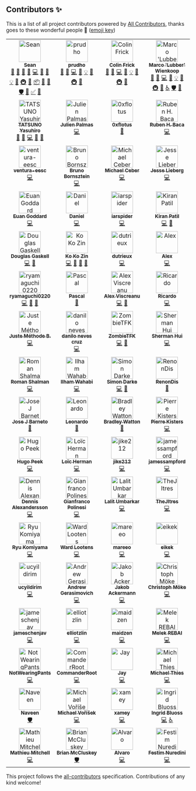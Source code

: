 ## Contributors ✨

This is a list of all project contributors powered by [All Contributors](https://allcontributors.org/), thanks goes to these wonderful people 🎉 ([emoji key](https://allcontributors.org/docs/en/emoji-key))

<!-- ALL-CONTRIBUTORS-LIST:START - Do not remove or modify this section -->
<!-- prettier-ignore-start -->
<!-- markdownlint-disable -->
<table>
  <tbody>
    <tr>
      <td align="center" valign="top" width="25%"><a href="https://github.com/y0hami"><img src="https://avatars2.githubusercontent.com/u/11588822?v=4?s=60" width="60px;" alt="Sean"/><br /><sub><b>Sean</b></sub></a><br /><a href="#question-y0hami" title="Answering Questions">💬</a> <a href="https://github.com/fomantic/Fomantic-UI/issues?q=author%3Ay0hami" title="Bug reports">🐛</a> <a href="#blog-y0hami" title="Blogposts">📝</a> <a href="#business-y0hami" title="Business development">💼</a> <a href="https://github.com/fomantic/Fomantic-UI/commits?author=y0hami" title="Code">💻</a> <a href="https://github.com/fomantic/Fomantic-UI/commits?author=y0hami" title="Documentation">📖</a> <a href="#design-y0hami" title="Design">🎨</a> <a href="#example-y0hami" title="Examples">💡</a> <a href="#ideas-y0hami" title="Ideas, Planning, & Feedback">🤔</a> <a href="#infra-y0hami" title="Infrastructure (Hosting, Build-Tools, etc)">🚇</a> <a href="#maintenance-y0hami" title="Maintenance">🚧</a> <a href="#platform-y0hami" title="Packaging/porting to new platform">📦</a> <a href="#projectManagement-y0hami" title="Project Management">📆</a> <a href="https://github.com/fomantic/Fomantic-UI/pulls?q=is%3Apr+reviewed-by%3Ay0hami" title="Reviewed Pull Requests">👀</a> <a href="#security-y0hami" title="Security">🛡️</a> <a href="#tool-y0hami" title="Tools">🔧</a> <a href="#tutorial-y0hami" title="Tutorials">✅</a> <a href="#talk-y0hami" title="Talks">📢</a></td>
      <td align="center" valign="top" width="25%"><a href="https://github.com/prudho"><img src="https://avatars0.githubusercontent.com/u/7557689?v=4?s=60" width="60px;" alt="prudho"/><br /><sub><b>prudho</b></sub></a><br /><a href="#question-prudho" title="Answering Questions">💬</a> <a href="https://github.com/fomantic/Fomantic-UI/issues?q=author%3Aprudho" title="Bug reports">🐛</a> <a href="https://github.com/fomantic/Fomantic-UI/commits?author=prudho" title="Code">💻</a> <a href="https://github.com/fomantic/Fomantic-UI/commits?author=prudho" title="Documentation">📖</a> <a href="#example-prudho" title="Examples">💡</a> <a href="#ideas-prudho" title="Ideas, Planning, & Feedback">🤔</a> <a href="#infra-prudho" title="Infrastructure (Hosting, Build-Tools, etc)">🚇</a> <a href="https://github.com/fomantic/Fomantic-UI/pulls?q=is%3Apr+reviewed-by%3Aprudho" title="Reviewed Pull Requests">👀</a></td>
      <td align="center" valign="top" width="25%"><a href="https://github.com/ColinFrick"><img src="https://avatars1.githubusercontent.com/u/5517677?v=4?s=60" width="60px;" alt="Colin Frick"/><br /><sub><b>Colin Frick</b></sub></a><br /><a href="#question-ColinFrick" title="Answering Questions">💬</a> <a href="https://github.com/fomantic/Fomantic-UI/issues?q=author%3AColinFrick" title="Bug reports">🐛</a> <a href="https://github.com/fomantic/Fomantic-UI/commits?author=ColinFrick" title="Code">💻</a> <a href="https://github.com/fomantic/Fomantic-UI/commits?author=ColinFrick" title="Documentation">📖</a> <a href="#example-ColinFrick" title="Examples">💡</a> <a href="#ideas-ColinFrick" title="Ideas, Planning, & Feedback">🤔</a> <a href="#infra-ColinFrick" title="Infrastructure (Hosting, Build-Tools, etc)">🚇</a> <a href="https://github.com/fomantic/Fomantic-UI/pulls?q=is%3Apr+reviewed-by%3AColinFrick" title="Reviewed Pull Requests">👀</a></td>
      <td align="center" valign="top" width="25%"><a href="https://rasterbuster.lubber.de"><img src="https://avatars1.githubusercontent.com/u/18379884?v=4?s=60" width="60px;" alt="Marco 'Lubber' Wienkoop"/><br /><sub><b>Marco 'Lubber' Wienkoop</b></sub></a><br /><a href="#question-lubber-de" title="Answering Questions">💬</a> <a href="https://github.com/fomantic/Fomantic-UI/issues?q=author%3Alubber-de" title="Bug reports">🐛</a> <a href="https://github.com/fomantic/Fomantic-UI/commits?author=lubber-de" title="Code">💻</a> <a href="https://github.com/fomantic/Fomantic-UI/commits?author=lubber-de" title="Documentation">📖</a> <a href="#example-lubber-de" title="Examples">💡</a> <a href="#ideas-lubber-de" title="Ideas, Planning, & Feedback">🤔</a> <a href="#infra-lubber-de" title="Infrastructure (Hosting, Build-Tools, etc)">🚇</a> <a href="https://github.com/fomantic/Fomantic-UI/pulls?q=is%3Apr+reviewed-by%3Alubber-de" title="Reviewed Pull Requests">👀</a> <a href="#a11y-lubber-de" title="Accessibility">️️️️♿️</a> <a href="#security-lubber-de" title="Security">🛡️</a> <a href="#maintenance-lubber-de" title="Maintenance">🚧</a></td>
    </tr>
    <tr>
      <td align="center" valign="top" width="25%"><a href="https://www.exoego.net/"><img src="https://avatars2.githubusercontent.com/u/127635?v=4?s=60" width="60px;" alt="TATSUNO Yasuhiro"/><br /><sub><b>TATSUNO Yasuhiro</b></sub></a><br /><a href="https://github.com/fomantic/Fomantic-UI/issues?q=author%3Aexoego" title="Bug reports">🐛</a> <a href="#blog-exoego" title="Blogposts">📝</a> <a href="https://github.com/fomantic/Fomantic-UI/commits?author=exoego" title="Code">💻</a> <a href="https://github.com/fomantic/Fomantic-UI/commits?author=exoego" title="Documentation">📖</a> <a href="https://github.com/fomantic/Fomantic-UI/pulls?q=is%3Apr+reviewed-by%3Aexoego" title="Reviewed Pull Requests">👀</a></td>
      <td align="center" valign="top" width="25%"><a href="https://github.com/bartocc"><img src="https://avatars3.githubusercontent.com/u/47953?v=4?s=60" width="60px;" alt="Julien Palmas"/><br /><sub><b>Julien Palmas</b></sub></a><br /><a href="https://github.com/fomantic/Fomantic-UI/commits?author=bartocc" title="Code">💻</a></td>
      <td align="center" valign="top" width="25%"><a href="https://github.com/0xflotus"><img src="https://avatars3.githubusercontent.com/u/26602940?v=4?s=60" width="60px;" alt="0xflotus"/><br /><sub><b>0xflotus</b></sub></a><br /><a href="https://github.com/fomantic/Fomantic-UI/commits?author=0xflotus" title="Documentation">📖</a></td>
      <td align="center" valign="top" width="25%"><a href="https://github.com/rubenhbaca"><img src="https://avatars3.githubusercontent.com/u/19667830?v=4?s=60" width="60px;" alt="Ruben H. Baca"/><br /><sub><b>Ruben H. Baca</b></sub></a><br /><a href="https://github.com/fomantic/Fomantic-UI/commits?author=rubenhbaca" title="Code">💻</a></td>
    </tr>
    <tr>
      <td align="center" valign="top" width="25%"><a href="https://github.com/ventura-eesc"><img src="https://avatars1.githubusercontent.com/u/41117238?v=4?s=60" width="60px;" alt="ventura-eesc"/><br /><sub><b>ventura-eesc</b></sub></a><br /><a href="https://github.com/fomantic/Fomantic-UI/commits?author=ventura-eesc" title="Code">💻</a></td>
      <td align="center" valign="top" width="25%"><a href="http://www.brunobornsztein.com"><img src="https://avatars1.githubusercontent.com/u/3760?v=4?s=60" width="60px;" alt="Bruno Bornsztein"/><br /><sub><b>Bruno Bornsztein</b></sub></a><br /><a href="https://github.com/fomantic/Fomantic-UI/commits?author=bborn" title="Code">💻</a></td>
      <td align="center" valign="top" width="25%"><a href="https://github.com/MikeyFriedChicken"><img src="https://avatars3.githubusercontent.com/u/4342380?v=4?s=60" width="60px;" alt="Michael Ceber"/><br /><sub><b>Michael Ceber</b></sub></a><br /><a href="https://github.com/fomantic/Fomantic-UI/commits?author=MikeyFriedChicken" title="Code">💻</a></td>
      <td align="center" valign="top" width="25%"><a href="http://gammagames.net"><img src="https://avatars1.githubusercontent.com/u/7832163?v=4?s=60" width="60px;" alt="Jesse Lieberg"/><br /><sub><b>Jesse Lieberg</b></sub></a><br /><a href="https://github.com/fomantic/Fomantic-UI/commits?author=GammaGames" title="Code">💻</a></td>
    </tr>
    <tr>
      <td align="center" valign="top" width="25%"><a href="https://www.stockopedia.com/"><img src="https://avatars1.githubusercontent.com/u/412672?v=4?s=60" width="60px;" alt="Euan Goddard"/><br /><sub><b>Euan Goddard</b></sub></a><br /><a href="https://github.com/fomantic/Fomantic-UI/commits?author=euangoddard" title="Code">💻</a></td>
      <td align="center" valign="top" width="25%"><a href="https://madprof.net/"><img src="https://avatars3.githubusercontent.com/u/1070206?v=4?s=60" width="60px;" alt="Daniel"/><br /><sub><b>Daniel</b></sub></a><br /><a href="https://github.com/fomantic/Fomantic-UI/commits?author=danthedeckie" title="Code">💻</a></td>
      <td align="center" valign="top" width="25%"><a href="https://github.com/iarspider"><img src="https://avatars0.githubusercontent.com/u/636602?v=4?s=60" width="60px;" alt="iarspider"/><br /><sub><b>iarspider</b></sub></a><br /><a href="https://github.com/fomantic/Fomantic-UI/commits?author=iarspider" title="Code">💻</a></td>
      <td align="center" valign="top" width="25%"><a href="https://github.com/patilkiranm"><img src="https://avatars1.githubusercontent.com/u/3204107?v=4?s=60" width="60px;" alt="Kiran Patil"/><br /><sub><b>Kiran Patil</b></sub></a><br /><a href="https://github.com/fomantic/Fomantic-UI/commits?author=patilkiranm" title="Code">💻</a> <a href="https://github.com/fomantic/Fomantic-UI/commits?author=patilkiranm" title="Documentation">📖</a></td>
    </tr>
    <tr>
      <td align="center" valign="top" width="25%"><a href="https://github.com/douglasg14b"><img src="https://avatars1.githubusercontent.com/u/1400380?v=4?s=60" width="60px;" alt="Douglas Gaskell"/><br /><sub><b>Douglas Gaskell</b></sub></a><br /><a href="https://github.com/fomantic/Fomantic-UI/commits?author=douglasg14b" title="Code">💻</a> <a href="#talk-douglasg14b" title="Talks">📢</a></td>
      <td align="center" valign="top" width="25%"><a href="https://www.mvhnetworks.com"><img src="https://avatars0.githubusercontent.com/u/930315?v=4?s=60" width="60px;" alt="Ko Ko Zin"/><br /><sub><b>Ko Ko Zin</b></sub></a><br /><a href="https://github.com/fomantic/Fomantic-UI/commits?author=ko2in" title="Code">💻</a> <a href="https://github.com/fomantic/Fomantic-UI/commits?author=ko2in" title="Documentation">📖</a> <a href="https://github.com/fomantic/Fomantic-UI/pulls?q=is%3Apr+reviewed-by%3Ako2in" title="Reviewed Pull Requests">👀</a> <a href="https://github.com/fomantic/Fomantic-UI/issues?q=author%3Ako2in" title="Bug reports">🐛</a></td>
      <td align="center" valign="top" width="25%"><a href="https://github.com/dutrieux"><img src="https://avatars2.githubusercontent.com/u/1622751?v=4?s=60" width="60px;" alt="dutrieux"/><br /><sub><b>dutrieux</b></sub></a><br /><a href="https://github.com/fomantic/Fomantic-UI/commits?author=dutrieux" title="Code">💻</a></td>
      <td align="center" valign="top" width="25%"><a href="http://alexnewby.com"><img src="https://avatars2.githubusercontent.com/u/891192?v=4?s=60" width="60px;" alt="Alex"/><br /><sub><b>Alex</b></sub></a><br /><a href="https://github.com/fomantic/Fomantic-UI/commits?author=globophobe" title="Code">💻</a></td>
    </tr>
    <tr>
      <td align="center" valign="top" width="25%"><a href="https://twitter.com/y_ryu0220"><img src="https://avatars0.githubusercontent.com/u/14275842?v=4?s=60" width="60px;" alt="ryamaguchi0220"/><br /><sub><b>ryamaguchi0220</b></sub></a><br /><a href="https://github.com/fomantic/Fomantic-UI/commits?author=ryamaguchi0220" title="Code">💻</a> <a href="https://github.com/fomantic/Fomantic-UI/issues?q=author%3Aryamaguchi0220" title="Bug reports">🐛</a> <a href="https://github.com/fomantic/Fomantic-UI/commits?author=ryamaguchi0220" title="Documentation">📖</a></td>
      <td align="center" valign="top" width="25%"><a href="https://github.com/egoisticalgoat"><img src="https://avatars3.githubusercontent.com/u/18332886?v=4?s=60" width="60px;" alt="Pascal"/><br /><sub><b>Pascal</b></sub></a><br /><a href="https://github.com/fomantic/Fomantic-UI/commits?author=egoisticalgoat" title="Documentation">📖</a></td>
      <td align="center" valign="top" width="25%"><a href="https://alexviscreanu.com"><img src="https://avatars2.githubusercontent.com/u/8055505?v=4?s=60" width="60px;" alt="Alex Viscreanu"/><br /><sub><b>Alex Viscreanu</b></sub></a><br /><a href="https://github.com/fomantic/Fomantic-UI/commits?author=aexvir" title="Code">💻</a> <a href="https://github.com/fomantic/Fomantic-UI/commits?author=aexvir" title="Documentation">📖</a></td>
      <td align="center" valign="top" width="25%"><a href="https://github.com/rmarchiori"><img src="https://avatars3.githubusercontent.com/u/13880165?v=4?s=60" width="60px;" alt="Ricardo"/><br /><sub><b>Ricardo</b></sub></a><br /><a href="https://github.com/fomantic/Fomantic-UI/commits?author=rmarchiori" title="Code">💻</a></td>
    </tr>
    <tr>
      <td align="center" valign="top" width="25%"><a href="https://github.com/justkey007"><img src="https://avatars2.githubusercontent.com/u/36489637?v=4?s=60" width="60px;" alt="Juste Méthode B."/><br /><sub><b>Juste Méthode B.</b></sub></a><br /><a href="https://github.com/fomantic/Fomantic-UI/commits?author=justkey007" title="Code">💻</a></td>
      <td align="center" valign="top" width="25%"><a href="https://cruzdanilo.com"><img src="https://avatars2.githubusercontent.com/u/216636?v=4?s=60" width="60px;" alt="danilo neves cruz"/><br /><sub><b>danilo neves cruz</b></sub></a><br /><a href="https://github.com/fomantic/Fomantic-UI/commits?author=cruzdanilo" title="Code">💻</a></td>
      <td align="center" valign="top" width="25%"><a href="https://github.com/zombietfk"><img src="https://avatars1.githubusercontent.com/u/6123140?v=4?s=60" width="60px;" alt="ZombieTFK"/><br /><sub><b>ZombieTFK</b></sub></a><br /><a href="https://github.com/fomantic/Fomantic-UI/commits?author=zombietfk" title="Code">💻</a> <a href="https://github.com/fomantic/Fomantic-UI/commits?author=zombietfk" title="Documentation">📖</a></td>
      <td align="center" valign="top" width="25%"><a href="https://shui91.github.io/portfolio"><img src="https://avatars2.githubusercontent.com/u/11592023?v=4?s=60" width="60px;" alt="Sherman Hui"/><br /><sub><b>Sherman Hui</b></sub></a><br /><a href="https://github.com/fomantic/Fomantic-UI/commits?author=shui91" title="Code">💻</a></td>
    </tr>
    <tr>
      <td align="center" valign="top" width="25%"><a href="http://rshalman.github.io"><img src="https://avatars2.githubusercontent.com/u/28634001?v=4?s=60" width="60px;" alt="Roman Shalman"/><br /><sub><b>Roman Shalman</b></sub></a><br /><a href="https://github.com/fomantic/Fomantic-UI/commits?author=RShalman" title="Code">💻</a></td>
      <td align="center" valign="top" width="25%"><a href="https://iwgx.github.io/amazing-things/"><img src="https://avatars1.githubusercontent.com/u/20817629?v=4?s=60" width="60px;" alt="Ilham Wahabi"/><br /><sub><b>Ilham Wahabi</b></sub></a><br /><a href="https://github.com/fomantic/Fomantic-UI/commits?author=iwgx" title="Code">💻</a></td>
      <td align="center" valign="top" width="25%"><a href="https://github.com/simondarke"><img src="https://avatars3.githubusercontent.com/u/2750476?v=4?s=60" width="60px;" alt="Simon Darke"/><br /><sub><b>Simon Darke</b></sub></a><br /><a href="https://github.com/fomantic/Fomantic-UI/commits?author=simondarke" title="Code">💻</a> <a href="https://github.com/fomantic/Fomantic-UI/commits?author=simondarke" title="Documentation">📖</a></td>
      <td align="center" valign="top" width="25%"><a href="https://www.travel21.fr"><img src="https://avatars1.githubusercontent.com/u/24317434?v=4?s=60" width="60px;" alt="RenonDis"/><br /><sub><b>RenonDis</b></sub></a><br /><a href="https://github.com/fomantic/Fomantic-UI/commits?author=RenonDis" title="Documentation">📖</a></td>
    </tr>
    <tr>
      <td align="center" valign="top" width="25%"><a href="https://github.com/josejbarneto"><img src="https://avatars0.githubusercontent.com/u/22933565?v=4?s=60" width="60px;" alt="Jose J Barneto"/><br /><sub><b>Jose J Barneto</b></sub></a><br /><a href="https://github.com/fomantic/Fomantic-UI/commits?author=josejbarneto" title="Documentation">📖</a></td>
      <td align="center" valign="top" width="25%"><a href="https://github.com/aardbol"><img src="https://avatars2.githubusercontent.com/u/14614620?v=4?s=60" width="60px;" alt="Leonardo"/><br /><sub><b>Leonardo</b></sub></a><br /><a href="https://github.com/fomantic/Fomantic-UI/commits?author=aardbol" title="Documentation">📖</a></td>
      <td align="center" valign="top" width="25%"><a href="https://bradleyw.me"><img src="https://avatars2.githubusercontent.com/u/10724949?v=4?s=60" width="60px;" alt="Bradley Watton"/><br /><sub><b>Bradley Watton</b></sub></a><br /><a href="https://github.com/fomantic/Fomantic-UI/commits?author=HypertextPP" title="Documentation">📖</a></td>
      <td align="center" valign="top" width="25%"><a href="https://lolhens.de"><img src="https://avatars1.githubusercontent.com/u/1524059?v=4?s=60" width="60px;" alt="Pierre Kisters"/><br /><sub><b>Pierre Kisters</b></sub></a><br /><a href="https://github.com/fomantic/Fomantic-UI/commits?author=LolHens" title="Code">💻</a></td>
    </tr>
    <tr>
      <td align="center" valign="top" width="25%"><a href="https://fractal-farming.com"><img src="https://avatars.githubusercontent.com/u/5436121?v=4?s=60" width="60px;" alt="Hugo Peek"/><br /><sub><b>Hugo Peek</b></sub></a><br /><a href="https://github.com/fomantic/Fomantic-UI/commits?author=hugopeek" title="Code">💻</a></td>
      <td align="center" valign="top" width="25%"><a href="https://lutonite.ch/"><img src="https://avatars.githubusercontent.com/u/21953109?v=4?s=60" width="60px;" alt="Loïc Herman"/><br /><sub><b>Loïc Herman</b></sub></a><br /><a href="https://github.com/fomantic/Fomantic-UI/commits?author=Lutonite" title="Code">💻</a></td>
      <td align="center" valign="top" width="25%"><a href="https://github.com/jike212"><img src="https://avatars.githubusercontent.com/u/28184313?v=4?s=60" width="60px;" alt="jike212"/><br /><sub><b>jike212</b></sub></a><br /><a href="https://github.com/fomantic/Fomantic-UI/commits?author=jike212" title="Code">💻</a></td>
      <td align="center" valign="top" width="25%"><a href="https://github.com/jamessampford"><img src="https://avatars.githubusercontent.com/u/1376843?v=4?s=60" width="60px;" alt="jamessampford"/><br /><sub><b>jamessampford</b></sub></a><br /><a href="https://github.com/fomantic/Fomantic-UI/commits?author=jamessampford" title="Code">💻</a></td>
    </tr>
    <tr>
      <td align="center" valign="top" width="25%"><a href="https://dennis.alexandersson.xyz"><img src="https://avatars.githubusercontent.com/u/3358782?v=4?s=60" width="60px;" alt="Dennis Alexandersson"/><br /><sub><b>Dennis Alexandersson</b></sub></a><br /><a href="https://github.com/fomantic/Fomantic-UI/commits?author=Yrlish" title="Code">💻</a></td>
      <td align="center" valign="top" width="25%"><a href="https://github.com/Giandrop"><img src="https://avatars.githubusercontent.com/u/12598149?v=4?s=60" width="60px;" alt="Gianfranco Polinesi"/><br /><sub><b>Gianfranco Polinesi</b></sub></a><br /><a href="https://github.com/fomantic/Fomantic-UI/commits?author=Giandrop" title="Code">💻</a></td>
      <td align="center" valign="top" width="25%"><a href="https://github.com/MrL1605"><img src="https://avatars.githubusercontent.com/u/7734245?v=4?s=60" width="60px;" alt="Lalit Umbarkar"/><br /><sub><b>Lalit Umbarkar</b></sub></a><br /><a href="https://github.com/fomantic/Fomantic-UI/commits?author=MrL1605" title="Code">💻</a></td>
      <td align="center" valign="top" width="25%"><a href="https://github.com/TheJltres"><img src="https://avatars.githubusercontent.com/u/23702867?v=4?s=60" width="60px;" alt="TheJltres"/><br /><sub><b>TheJltres</b></sub></a><br /><a href="https://github.com/fomantic/Fomantic-UI/commits?author=TheJltres" title="Code">💻</a></td>
    </tr>
    <tr>
      <td align="center" valign="top" width="25%"><a href="https://github.com/rkomiyama"><img src="https://avatars.githubusercontent.com/u/347483?v=4?s=60" width="60px;" alt="Ryu Komiyama"/><br /><sub><b>Ryu Komiyama</b></sub></a><br /><a href="https://github.com/fomantic/Fomantic-UI/commits?author=rkomiyama" title="Code">💻</a></td>
      <td align="center" valign="top" width="25%"><a href="https://github.com/WardLootens"><img src="https://avatars.githubusercontent.com/u/8817311?v=4?s=60" width="60px;" alt="Ward Lootens"/><br /><sub><b>Ward Lootens</b></sub></a><br /><a href="https://github.com/fomantic/Fomantic-UI/commits?author=WardLootens" title="Code">💻</a></td>
      <td align="center" valign="top" width="25%"><a href="https://github.com/mareeo"><img src="https://avatars.githubusercontent.com/u/9520224?v=4?s=60" width="60px;" alt="mareeo"/><br /><sub><b>mareeo</b></sub></a><br /><a href="https://github.com/fomantic/Fomantic-UI/commits?author=mareeo" title="Code">💻</a></td>
      <td align="center" valign="top" width="25%"><a href="https://github.com/eikek"><img src="https://avatars.githubusercontent.com/u/701128?v=4?s=60" width="60px;" alt="eikek"/><br /><sub><b>eikek</b></sub></a><br /><a href="https://github.com/fomantic/Fomantic-UI/commits?author=eikek" title="Code">💻</a></td>
    </tr>
    <tr>
      <td align="center" valign="top" width="25%"><a href="https://github.com/ucyildirim"><img src="https://avatars.githubusercontent.com/u/38659860?v=4?s=60" width="60px;" alt="ucyildirim"/><br /><sub><b>ucyildirim</b></sub></a><br /><a href="https://github.com/fomantic/Fomantic-UI/commits?author=ucyildirim" title="Code">💻</a></td>
      <td align="center" valign="top" width="25%"><a href="https://github.com/byte916"><img src="https://avatars.githubusercontent.com/u/1929437?v=4?s=60" width="60px;" alt="Andrew Gerasimovich"/><br /><sub><b>Andrew Gerasimovich</b></sub></a><br /><a href="https://github.com/fomantic/Fomantic-UI/commits?author=byte916" title="Code">💻</a></td>
      <td align="center" valign="top" width="25%"><a href="https://github.com/das7pad"><img src="https://avatars.githubusercontent.com/u/17931887?v=4?s=60" width="60px;" alt="Jakob Ackermann"/><br /><sub><b>Jakob Ackermann</b></sub></a><br /><a href="https://github.com/fomantic/Fomantic-UI/commits?author=das7pad" title="Code">💻</a></td>
      <td align="center" valign="top" width="25%"><a href="https://christoph.moeke.dev/"><img src="https://avatars.githubusercontent.com/u/1618434?v=4?s=60" width="60px;" alt="Christoph Möke"/><br /><sub><b>Christoph Möke</b></sub></a><br /><a href="https://github.com/fomantic/Fomantic-UI/commits?author=cmoeke" title="Code">💻</a></td>
    </tr>
    <tr>
      <td align="center" valign="top" width="25%"><a href="https://github.com/jameschenjav"><img src="https://avatars.githubusercontent.com/u/30246313?v=4?s=60" width="60px;" alt="jameschenjav"/><br /><sub><b>jameschenjav</b></sub></a><br /><a href="https://github.com/fomantic/Fomantic-UI/commits?author=jameschenjav" title="Code">💻</a></td>
      <td align="center" valign="top" width="25%"><a href="http://elliotzlin.com"><img src="https://avatars.githubusercontent.com/u/12807901?v=4?s=60" width="60px;" alt="elliotzlin"/><br /><sub><b>elliotzlin</b></sub></a><br /><a href="https://github.com/fomantic/Fomantic-UI/commits?author=elliotzlin" title="Code">💻</a></td>
      <td align="center" valign="top" width="25%"><a href="https://github.com/maidzen"><img src="https://avatars.githubusercontent.com/u/17901424?v=4?s=60" width="60px;" alt="maidzen"/><br /><sub><b>maidzen</b></sub></a><br /><a href="https://github.com/fomantic/Fomantic-UI/commits?author=maidzen" title="Code">💻</a></td>
      <td align="center" valign="top" width="25%"><a href="https://twitter.com/melek_rebai"><img src="https://avatars.githubusercontent.com/u/1449151?v=4?s=60" width="60px;" alt="Melek REBAI"/><br /><sub><b>Melek REBAI</b></sub></a><br /><a href="https://github.com/fomantic/Fomantic-UI/commits?author=shadoWalker89" title="Code">💻</a></td>
    </tr>
    <tr>
      <td align="center" valign="top" width="25%"><a href="https://github.com/NotWearingPants"><img src="https://avatars.githubusercontent.com/u/26556598?v=4?s=60" width="60px;" alt="NotWearingPants"/><br /><sub><b>NotWearingPants</b></sub></a><br /><a href="https://github.com/fomantic/Fomantic-UI/commits?author=NotWearingPants" title="Code">💻</a></td>
      <td align="center" valign="top" width="25%"><a href="https://github.com/CommanderRoot"><img src="https://avatars.githubusercontent.com/u/4395417?v=4?s=60" width="60px;" alt="CommanderRoot"/><br /><sub><b>CommanderRoot</b></sub></a><br /><a href="https://github.com/fomantic/Fomantic-UI/commits?author=CommanderRoot" title="Code">💻</a></td>
      <td align="center" valign="top" width="25%"><a href="https://github.com/grandeljay"><img src="https://avatars.githubusercontent.com/u/45571053?v=4?s=60" width="60px;" alt="Jay"/><br /><sub><b>Jay</b></sub></a><br /><a href="https://github.com/fomantic/Fomantic-UI/commits?author=grandeljay" title="Code">💻</a></td>
      <td align="center" valign="top" width="25%"><a href="https://www.mhthies.de"><img src="https://avatars.githubusercontent.com/u/8234059?v=4?s=60" width="60px;" alt="Michael Thies"/><br /><sub><b>Michael Thies</b></sub></a><br /><a href="https://github.com/fomantic/Fomantic-UI/commits?author=mhthies" title="Code">💻</a></td>
    </tr>
    <tr>
      <td align="center" valign="top" width="25%"><a href="https://naveensrinivasan.dev"><img src="https://avatars.githubusercontent.com/u/172697?v=4?s=60" width="60px;" alt="Naveen"/><br /><sub><b>Naveen</b></sub></a><br /><a href="#security-naveensrinivasan" title="Security">🛡️</a></td>
      <td align="center" valign="top" width="25%"><a href="https://www.mvorisek.com/"><img src="https://avatars.githubusercontent.com/u/2228672?v=4?s=60" width="60px;" alt="Michael Voříšek"/><br /><sub><b>Michael Voříšek</b></sub></a><br /><a href="https://github.com/fomantic/Fomantic-UI/commits?author=mvorisek" title="Code">💻</a></td>
      <td align="center" valign="top" width="25%"><a href="https://github.com/xamey"><img src="https://avatars.githubusercontent.com/u/34269296?v=4?s=60" width="60px;" alt="xamey"/><br /><sub><b>xamey</b></sub></a><br /><a href="https://github.com/fomantic/Fomantic-UI/commits?author=xamey" title="Code">💻</a></td>
      <td align="center" valign="top" width="25%"><a href="http://www.ingrid-bluoss.de"><img src="https://avatars.githubusercontent.com/u/5477907?v=4?s=60" width="60px;" alt="Ingrid Bluoss"/><br /><sub><b>Ingrid Bluoss</b></sub></a><br /><a href="https://github.com/fomantic/Fomantic-UI/commits?author=Inselhopper" title="Code">💻</a> <a href="#a11y-Inselhopper" title="Accessibility">️️️️♿️</a></td>
    </tr>
    <tr>
      <td align="center" valign="top" width="25%"><a href="http://www.mathieumitchell.com"><img src="https://avatars.githubusercontent.com/u/234168?v=4?s=60" width="60px;" alt="Mathieu Mitchell"/><br /><sub><b>Mathieu Mitchell</b></sub></a><br /><a href="https://github.com/fomantic/Fomantic-UI/commits?author=mat128" title="Code">💻</a></td>
      <td align="center" valign="top" width="25%"><a href="https://github.com/brian-codes"><img src="https://avatars.githubusercontent.com/u/37519149?v=4?s=60" width="60px;" alt="Brian McCluskey"/><br /><sub><b>Brian McCluskey</b></sub></a><br /><a href="#security-brian-codes" title="Security">🛡️</a></td>
      <td align="center" valign="top" width="25%"><a href="https://twitter.com/alvarofleiva"><img src="https://avatars.githubusercontent.com/u/2561547?v=4?s=60" width="60px;" alt="Alvaro"/><br /><sub><b>Alvaro</b></sub></a><br /><a href="https://github.com/fomantic/Fomantic-UI/commits?author=alvarolm" title="Code">💻</a></td>
      <td align="center" valign="top" width="25%"><a href="https://github.com/Festiis"><img src="https://avatars.githubusercontent.com/u/44016065?v=4?s=60" width="60px;" alt="Festim Nuredini"/><br /><sub><b>Festim Nuredini</b></sub></a><br /><a href="https://github.com/fomantic/Fomantic-UI/commits?author=Festiis" title="Code">💻</a></td>
    </tr>
  </tbody>
</table>

<!-- markdownlint-restore -->
<!-- prettier-ignore-end -->

<!-- ALL-CONTRIBUTORS-LIST:END -->

This project follows the [all-contributors](https://github.com/all-contributors/all-contributors) specification. Contributions of any kind welcome!
